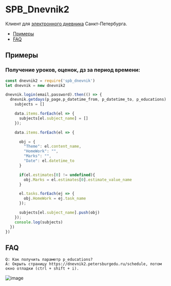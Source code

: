 # SPB_Dnevnik2
Клиент для [электронного дневника](https://dnevnik2.petersburgedu.ru/) Санкт-Петербурга. 

- [Примеры](#примеры)
- [FAQ](#faq)

## Примеры

### Получение уроков, оценок, дз за период времени:

```js
const dnevnik2 = require('spb_dnevnik')
let dnevnik = new dnevnik2

dnevnik.login(email,password).then(() => {
  dnevnik.getdays(p_page,p_datetime_from, p_datetime_to, p_educations).then((data) => {
    subjects = []

    data.items.forEach(el => {
      subjects[el.subject_name] = []
    });

    data.items.forEach(el => {

      obj = {
        "Theme": el.content_name,
        "HomeWork": "",
        "Marks": "",
        "Date": el.datetime_to
      }

      if(el.estimates[0] != undefined){
        obj.Marks = el.estimates[0].estimate_value_name
      }

      el.tasks.forEach(ej => {
        obj.HomeWork = ej.task_name
      });

      subjects[el.subject_name].push(obj)
    });
    console.log(subjects)
  })
})
```

## FAQ

```
Q: Как получить параметр p_educations?
A: Окрыть страницу https://dnevnik2.petersburgedu.ru/schedule, потом окно отладки (ctrl + shift + i). 
```

![image](https://user-images.githubusercontent.com/59438110/224507335-4e62707a-5589-4248-9d99-659da53eda98.png)
